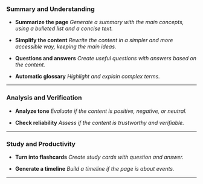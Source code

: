 ### Summary and Understanding

- **Summarize the page**
  _Generate a summary with the main concepts, using a bulleted list and a concise text._

- **Simplify the content**
  _Rewrite the content in a simpler and more accessible way, keeping the main ideas._

- **Questions and answers**
  _Create useful questions with answers based on the content._

- **Automatic glossary**
  _Highlight and explain complex terms._

---

### Analysis and Verification

- **Analyze tone**
  _Evaluate if the content is positive, negative, or neutral._

- **Check reliability**
  _Assess if the content is trustworthy and verifiable._

---

### Study and Productivity

- **Turn into flashcards**
  _Create study cards with question and answer._

- **Generate a timeline**
  _Build a timeline if the page is about events._

---
